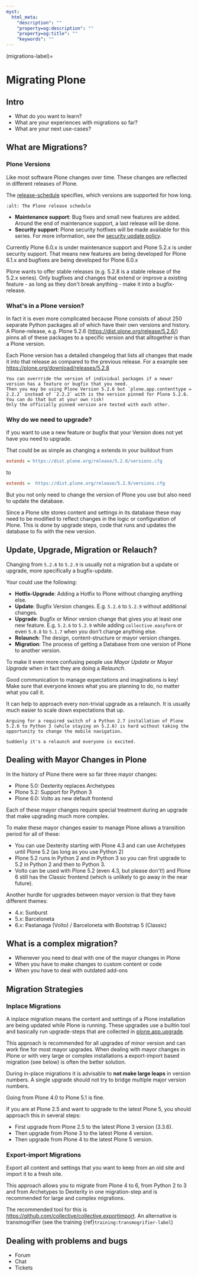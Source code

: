 ```yaml
---
myst:
  html_meta:
    "description": ""
    "property=og:description": ""
    "property=og:title": ""
    "keywords": ""
---
```


(migrations-label)=

# Migrating Plone

## Intro

* What do you want to learn?
* What are your experiences with migrations so far?
* What are your next use-cases?


## What are Migrations?

### Plone Versions

Like most software Plone changes over time.
These changes are reflected in different releases of Plone.

The [release-schedule](https://plone.org/download/release-schedule) specifies, which versions are supported for how long.

```{figure} https://plone.org/download/plonereleaseschedule-2022-09-12.png/@@images/image
:alt: The Plone release schedule
```

* **Maintenance support**: Bug fixes and small new features are added. Around the end of maintenance support, a last release will be done.
* **Security support**: Plone security hotfixes will be made available for this series.
  For more information, see the [security update policy](https://plone.org/security/update-policy).

Currently Plone 6.0.x is under maintenance support and Plone 5.2.x is under security support.
That means new features are being developed for Plone 6.1.x and bugfixes are being developed for Plone 6.0.x

Plone wants to offer stable releases (e.g. 5.2.8 is a stable release of the 5.2.x series).
Only bugfixes and changes that extend or improve a existing feature - as long as they don't break anything - make it into a bugfix-release.


### What's in a Plone version?

In fact it is even more complicated because Plone consists of about 250 separate Python packages all of which have their own versions and history.
A Plone-release, e.g. Plone 5.2.6 (https://dist.plone.org/release/5.2.6/) pinns all of these packages to a specific version and that alltogether is than a Plone version.

Each Plone version has a detailed changelog that lists all changes that made it into that release as compared to the previous release.
For a example see https://plone.org/download/releases/5.2.8

```{note}
You can overrride the version of individual packages if a newer version has a feature or bugfix that you need.
Then you may be using Plone Version 5.2.6 but `plone.app.contenttype = 2.2.2` instead of `2.2.2` with is the version pinned for Plone 5.2.6.
You can do that but at your own risk!
Only the officially pinned version are tested with each other.
```

### Why do we need to upgrade?

If you want to use a new feature or bugfix that your Version does not yet have you need to upgrade.

That could be as simple as changing a extends in your buildout from

```ini
extends = https://dist.plone.org/release/5.2.6/versions.cfg
```

to

```ini
extends =  https://dist.plone.org/release/5.2.9/versions.cfg
```

But you not only need to change the version of Plone you use but also need to update the database.

Since a Plone site stores content and settings in its database these may need to be modified to reflect changes in the logic or configuration of Plone.
This is done by upgrade steps, code that runs and updates the database to fix with the new version.

## Update, Upgrade, Migration or Relauch?

Changing from `5.2.6` to `5.2.9` is usually not a migration but a update or upgrade, more specifically a bugfix-update.

Your could use the following:

* **Hotfix-Upgrade**: Adding a Hotfix to Plone without changing anything else.
* **Update**: Bugfix Version changes. E.g. `5.2.6` to `5.2.9` without additional changes.
* **Upgrade**: Bugfix or Minor version change that gives you at least one new feature. E.g. `5.2.6` to `5.2.9` while adding `collective.easyform` or even `5.0.8` to `5.1.7` when you don't change anything else.
* **Relaunch**: The design, content-structure or mayor version changes.
* **Migration**: The process of getting a Database from one version of Plone to another version.

To make it even more confusing people use *Mayor Update* or *Mayor Upgrade* when in fact they are doing a *Relaunch*.

Good communication to manage expectations and imaginations is key!
Make sure that everyone knows what you are planning to do, no matter what you call it.

It can help to approach every non-trivial upgrade as a relaunch.
It is usually much easier to scale down expectations that up.

```{note}
Arguing for a required switch of a Python 2.7 installation of Plone 5.2.6 to Python 3 (while staying on 5.2.6) is hard without taking the opportunity to change the mobile navigation.

Suddenly it's a relaunch and everyone is excited.
```

## Dealing with Mayor Changes in Plone

In the history of Plone there were so far three mayor changes:

* Plone 5.0: Dexterity replaces Archetypes
* Plone 5.2: Support for Python 3
* Plone 6.0: Volto as new default frontend

Each of these mayor changes require special treatment during an upgrade that make upgrading much more complex.

To make these mayor changes easier to manage Plone allows a transition period for all of these:

* You can use Dexterity starting with Plone 4.3 and can use Archetypes until Plone 5.2 (as long as you use Python 2)
* Plone 5.2 runs in Python 2 and in Python 3 so you can first upgrade to 5.2 in Python 2 and then to Python 3.
* Volto can be used with Plone 5.2 (even 4.3, but please don't!) and Plone 6 still has the Classic frontend (which is unlikely to go away in the near future).

Another hurdle for upgrades between mayor version is that they have different themes:

* 4.x: Sunburst
* 5.x: Barceloneta
* 6.x: Pastanaga (Volto) / Barceloneta with Bootstrap 5 (Classic)

## What is a complex migration?

* Whenever you need to deal with one of the mayor changes in Plone
* When you have to make changes to custom content or code
* When you have to deal with outdated add-ons

## Migration Strategies

### Inplace Migrations

A inplace migration means the content and settings of a Plone installation are being updated while Plone is running.
These upgrades use a builtin tool and basically run upgrade-steps that are collected in [plone.app.upgrade](https://github.com/plone/plone.app.upgrade/).

This approach is recommended for all upgrades of minor version and can work fine for most mayor upgrades.
When dealing with mayor changes in Plone or with very large or complex installations a export-import based migration (see below) is often the better solution.

During in-place migrations it is advisable to **not make large leaps** in version numbers.
A single upgrade should not try to bridge multiple major version numbers.

Going from Plone 4.0 to Plone 5.1 is fine.

If you are at Plone 2.5 and want to upgrade to the latest Plone 5, you should approach this in several steps:

- First upgrade from Plone 2.5 to the latest Plone 3 version (3.3.6).
- Then upgrade from Plone 3 to the latest Plone 4 version.
- Then upgrade from Plone 4 to the latest Plone 5 version.


### Export-import Migrations

Export all content and settings that you want to keep from an old site and import it to a fresh site.

This approach allows you to migrate from Plone 4 to 6, from Python 2 to 3 and from Archetypes to Dexterity in one migration-step and is recommended for large and complex migrations.

The recommended tool for this is https://github.com/collective/collective.exportimport. An alternative is transmogrifier (see the training {ref}`training:transmogrifier-label`)

## Dealing with problems and bugs

* Forum
* Chat
* Tickets
